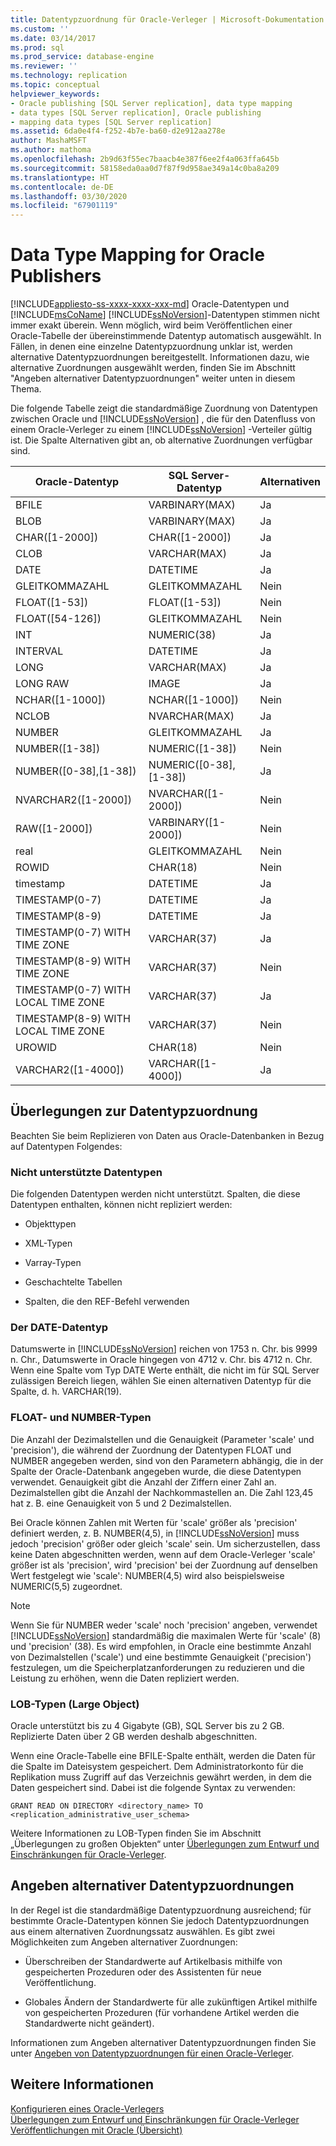```yaml
---
title: Datentypzuordnung für Oracle-Verleger | Microsoft-Dokumentation
ms.custom: ''
ms.date: 03/14/2017
ms.prod: sql
ms.prod_service: database-engine
ms.reviewer: ''
ms.technology: replication
ms.topic: conceptual
helpviewer_keywords:
- Oracle publishing [SQL Server replication], data type mapping
- data types [SQL Server replication], Oracle publishing
- mapping data types [SQL Server replication]
ms.assetid: 6da0e4f4-f252-4b7e-ba60-d2e912aa278e
author: MashaMSFT
ms.author: mathoma
ms.openlocfilehash: 2b9d63f55ec7baacb4e387f6ee2f4a063ffa645b
ms.sourcegitcommit: 58158eda0aa0d7f87f9d958ae349a14c0ba8a209
ms.translationtype: HT
ms.contentlocale: de-DE
ms.lasthandoff: 03/30/2020
ms.locfileid: "67901119"
---
```

# <a name="data-type-mapping-for-oracle-publishers"></a>Data Type Mapping for Oracle Publishers
[!INCLUDE[appliesto-ss-xxxx-xxxx-xxx-md](../../../includes/appliesto-ss-xxxx-xxxx-xxx-md.md)]
  Oracle-Datentypen und [!INCLUDE[msCoName](../../../includes/msconame-md.md)] [!INCLUDE[ssNoVersion](../../../includes/ssnoversion-md.md)]-Datentypen stimmen nicht immer exakt überein. Wenn möglich, wird beim Veröffentlichen einer Oracle-Tabelle der übereinstimmende Datentyp automatisch ausgewählt. In Fällen, in denen eine einzelne Datentypzuordnung unklar ist, werden alternative Datentypzuordnungen bereitgestellt. Informationen dazu, wie alternative Zuordnungen ausgewählt werden, finden Sie im Abschnitt "Angeben alternativer Datentypzuordnungen" weiter unten in diesem Thema.  
  
 Die folgende Tabelle zeigt die standardmäßige Zuordnung von Datentypen zwischen Oracle und [!INCLUDE[ssNoVersion](../../../includes/ssnoversion-md.md)] , die für den Datenfluss von einem Oracle-Verleger zu einem [!INCLUDE[ssNoVersion](../../../includes/ssnoversion-md.md)] -Verteiler gültig ist. Die Spalte Alternativen gibt an, ob alternative Zuordnungen verfügbar sind.  
  
|Oracle-Datentyp|SQL Server-Datentyp|Alternativen|  
|----------------------|--------------------------|------------------|  
|BFILE|VARBINARY(MAX)|Ja|  
|BLOB|VARBINARY(MAX)|Ja|  
|CHAR([1-2000])|CHAR([1-2000])|Ja|  
|CLOB|VARCHAR(MAX)|Ja|  
|DATE|DATETIME|Ja|  
|GLEITKOMMAZAHL|GLEITKOMMAZAHL|Nein|  
|FLOAT([1-53])|FLOAT([1-53])|Nein|  
|FLOAT([54-126])|GLEITKOMMAZAHL|Nein|  
|INT|NUMERIC(38)|Ja|  
|INTERVAL|DATETIME|Ja|  
|LONG|VARCHAR(MAX)|Ja|  
|LONG RAW|IMAGE|Ja|  
|NCHAR([1-1000])|NCHAR([1-1000])|Nein|  
|NCLOB|NVARCHAR(MAX)|Ja|  
|NUMBER|GLEITKOMMAZAHL|Ja|  
|NUMBER([1-38])|NUMERIC([1-38])|Nein|  
|NUMBER([0-38],[1-38])|NUMERIC([0-38],[1-38])|Ja|  
|NVARCHAR2([1-2000])|NVARCHAR([1-2000])|Nein|  
|RAW([1-2000])|VARBINARY([1-2000])|Nein|  
|real|GLEITKOMMAZAHL|Nein|  
|ROWID|CHAR(18)|Nein|  
|timestamp|DATETIME|Ja|  
|TIMESTAMP(0-7)|DATETIME|Ja|  
|TIMESTAMP(8-9)|DATETIME|Ja|  
|TIMESTAMP(0-7) WITH TIME ZONE|VARCHAR(37)|Ja|  
|TIMESTAMP(8-9) WITH TIME ZONE|VARCHAR(37)|Nein|  
|TIMESTAMP(0-7) WITH LOCAL TIME ZONE|VARCHAR(37)|Ja|  
|TIMESTAMP(8-9) WITH LOCAL TIME ZONE|VARCHAR(37)|Nein|  
|UROWID|CHAR(18)|Nein|  
|VARCHAR2([1-4000])|VARCHAR([1-4000])|Ja|  
  
## <a name="considerations-for-data-type-mapping"></a>Überlegungen zur Datentypzuordnung  
 Beachten Sie beim Replizieren von Daten aus Oracle-Datenbanken in Bezug auf Datentypen Folgendes:  
  
### <a name="unsupported-data-types"></a>Nicht unterstützte Datentypen  
 Die folgenden Datentypen werden nicht unterstützt. Spalten, die diese Datentypen enthalten, können nicht repliziert werden:  
  
-   Objekttypen  
  
-   XML-Typen  
  
-   Varray-Typen  
  
-   Geschachtelte Tabellen  
  
-   Spalten, die den REF-Befehl verwenden  
  
### <a name="the-date-data-type"></a>Der DATE-Datentyp  
 Datumswerte in [!INCLUDE[ssNoVersion](../../../includes/ssnoversion-md.md)] reichen von 1753 n. Chr. bis 9999 n. Chr., Datumswerte in Oracle hingegen von 4712 v. Chr. bis 4712 n. Chr. Wenn eine Spalte vom Typ DATE Werte enthält, die nicht im für SQL Server zulässigen Bereich liegen, wählen Sie einen alternativen Datentyp für die Spalte, d. h. VARCHAR(19).  
  
### <a name="float-and-number-types"></a>FLOAT- und NUMBER-Typen  
 Die Anzahl der Dezimalstellen und die Genauigkeit (Parameter 'scale' und 'precision'), die während der Zuordnung der Datentypen FLOAT und NUMBER angegeben werden, sind von den Parametern abhängig, die in der Spalte der Oracle-Datenbank angegeben wurde, die diese Datentypen verwendet. Genauigkeit gibt die Anzahl der Ziffern einer Zahl an. Dezimalstellen gibt die Anzahl der Nachkommastellen an. Die Zahl 123,45 hat z. B. eine Genauigkeit von 5 und 2 Dezimalstellen.  
  
 Bei Oracle können Zahlen mit Werten für 'scale' größer als 'precision' definiert werden, z. B. NUMBER(4,5), in [!INCLUDE[ssNoVersion](../../../includes/ssnoversion-md.md)] muss jedoch 'precision' größer oder gleich 'scale' sein. Um sicherzustellen, dass keine Daten abgeschnitten werden, wenn auf dem Oracle-Verleger 'scale' größer ist als 'precision', wird 'precision' bei der Zuordnung auf denselben Wert festgelegt wie 'scale': NUMBER(4,5) wird also beispielsweise NUMERIC(5,5) zugeordnet.  
  
> [!NOTE]  
>  Wenn Sie für NUMBER weder 'scale' noch 'precision' angeben, verwendet [!INCLUDE[ssNoVersion](../../../includes/ssnoversion-md.md)] standardmäßig die maximalen Werte für 'scale' (8) und 'precision' (38). Es wird empfohlen, in Oracle eine bestimmte Anzahl von Dezimalstellen ('scale') und eine bestimmte Genauigkeit ('precision') festzulegen, um die Speicherplatzanforderungen zu reduzieren und die Leistung zu erhöhen, wenn die Daten repliziert werden.  
  
### <a name="large-object-types"></a>LOB-Typen (Large Object)  
 Oracle unterstützt bis zu 4 Gigabyte (GB), SQL Server bis zu 2 GB. Replizierte Daten über 2 GB werden deshalb abgeschnitten.  
  
 Wenn eine Oracle-Tabelle eine BFILE-Spalte enthält, werden die Daten für die Spalte im Dateisystem gespeichert. Dem Administratorkonto für die Replikation muss Zugriff auf das Verzeichnis gewährt werden, in dem die Daten gespeichert sind. Dabei ist die folgende Syntax zu verwenden:  
  
 `GRANT READ ON DIRECTORY <directory_name> TO <replication_administrative_user_schema>`  
  
 Weitere Informationen zu LOB-Typen finden Sie im Abschnitt „Überlegungen zu großen Objekten“ unter [Überlegungen zum Entwurf und Einschränkungen für Oracle-Verleger](../../../relational-databases/replication/non-sql/design-considerations-and-limitations-for-oracle-publishers.md).  
  
## <a name="specifying-alternative-data-type-mappings"></a>Angeben alternativer Datentypzuordnungen  
 In der Regel ist die standardmäßige Datentypzuordnung ausreichend; für bestimmte Oracle-Datentypen können Sie jedoch Datentypzuordnungen aus einem alternativen Zuordnungssatz auswählen. Es gibt zwei Möglichkeiten zum Angeben alternativer Zuordnungen:  
  
-   Überschreiben der Standardwerte auf Artikelbasis mithilfe von gespeicherten Prozeduren oder des Assistenten für neue Veröffentlichung.  
  
-   Globales Ändern der Standardwerte für alle zukünftigen Artikel mithilfe von gespeicherten Prozeduren (für vorhandene Artikel werden die Standardwerte nicht geändert).  
  
 Informationen zum Angeben alternativer Datentypzuordnungen finden Sie unter [Angeben von Datentypzuordnungen für einen Oracle-Verleger](../../../relational-databases/replication/publish/specify-data-type-mappings-for-an-oracle-publisher.md).  
  
## <a name="see-also"></a>Weitere Informationen  
 [Konfigurieren eines Oracle-Verlegers](../../../relational-databases/replication/non-sql/configure-an-oracle-publisher.md)   
 [Überlegungen zum Entwurf und Einschränkungen für Oracle-Verleger](../../../relational-databases/replication/non-sql/design-considerations-and-limitations-for-oracle-publishers.md)   
 [Veröffentlichungen mit Oracle (Übersicht)](../../../relational-databases/replication/non-sql/oracle-publishing-overview.md)  
  
  
